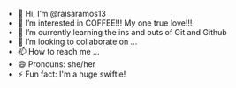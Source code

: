 - 👋 Hi, I’m @raisaramos13
- 👀 I’m interested in COFFEE!!! My one true love!!!
- 🌱 I’m currently learning the ins and outs of Git and Github
- 💞️ I’m looking to collaborate on ...
- 📫 How to reach me ...
- 😄 Pronouns: she/her
- ⚡ Fun fact: I'm a huge swiftie!

<!---
raisaramos13/raisaramos13 is a ✨ special ✨ repository because its `README.md` (this file) appears on your GitHub profile.
You can click the Preview link to take a look at your changes.
--->
